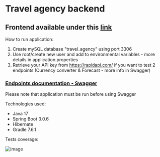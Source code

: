 # Travel agency backend
## Frontend available under this [link](https://github.com/Staszewskip/Travel_agency_frontend)


How to run application:
1) Create mySQL database "travel_agency" using port 3306
2) Use root/create new user and add to environmental variables - more details in application.properties
3) Retrieve your API key from https://rapidapi.com/ if you want to test 2 endpoints (Currency converter & Forecast - more info in Swagger)

### [Endpoints documentation  - Swagger](http://localhost:8080/swagger-ui/index.html)
Please note that application must be run before using Swagger

Technologies used:
- Java 17
- Spring Boot 3.0.6
- Hibernate
- Gradle 7.6.1

Tests coverage:

![image](https://github.com/Staszewskip/Travel_agency/assets/114756001/c49d2e05-8916-4c37-88f3-cad38725b97d)
